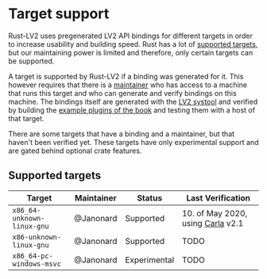 # Target support

Rust-LV2 uses pregenerated LV2 API bindings for different targets in order to increase usability and building speed. Rust has a lot of [supported targets](https://forge.rust-lang.org/release/platform-support.html), but our maintaining power is limited and therefore, only certain targets can be supported.

A target is supported by Rust-LV2 if a binding was generated for it. This however requires that there is a [maintainer](https://github.com/orgs/RustAudio/teams/lv2-maintainers) who has access to a machine that runs this target and who can generate and verify bindings on this machine. The bindings itself are generated with the [LV2 systool](sys/tool/) and verified by building the [example plugins of the book](docs) and testing them with a host of that target.

There are some targets that have a binding and a maintainer, but that haven't been verified yet. These targets have only experimental support and are gated behind optional crate features.

## Supported targets

| Target | Maintainer | Status | Last Verification |
|--------|------------|--------|-------------------|
| `x86_64-unknown-linux-gnu` | @Janonard | Supported | 10. of May 2020, using [Carla](https://github.com/falkTX/Carla) v2.1 |
| `x86-unknown-linux-gnu` | @Janonard | Supported | TODO |
| `x86_64-pc-windows-msvc` | @Janonard | Experimental | TODO |